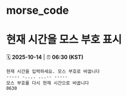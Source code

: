 # morse_code
# 현재 시간을 모스 부호 표시
<!-- MORSE_TIME_START -->
🗓️ **2025-10-14** | ⏰ **06:30 (KST)**

```
현재 시간을 입력하세요. 모스 부호로 바꿉니다
----- -.... ...-- -----
모스 부호를 다시 현재 시간으로 바꿉니다
0630
```
<!-- MORSE_TIME_END -->
